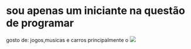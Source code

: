 # sou apenas um iniciante na questão de programar
gosto de: jogos,musicas e carros principalmente o 
![](https://youtu.be/sZPpGAKdN54?si=DftXSHuCYVuVDdiZ.gifurl)

